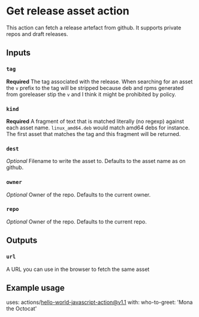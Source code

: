 # Get release asset action

This action can fetch a release artefact from github. It supports private repos and draft releases.

## Inputs

### `tag`

**Required** The tag associated with the release. When searching for an asset the `v` prefix to the tag will be stripped because deb and rpms generated from goreleaser stip the `v` and I think it might be prohibited by policy.

### `kind`

**Required** A fragment of text that is matched literally (no regexp) against each asset name. `linux_amd64.deb` would match amd64 debs for instance. The first asset that matches the tag and this fragment will be returned.

### `dest`

*Optional* Filename to write the asset to. Defaults to the asset name as on github.

### `owner`

*Optional* Owner of the repo. Defaults to the current owner.

### `repo`

*Optional* Owner of the repo. Defaults to the current repo.

## Outputs

### `url`

A URL you can use in the browser to fetch the same asset

## Example usage

uses: actions/hello-world-javascript-action@v1.1
with:
  who-to-greet: 'Mona the Octocat'
